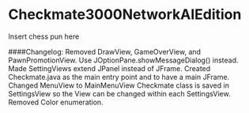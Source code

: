 Checkmate3000NetworkAIEdition
=============================

Insert chess pun here

####Changelog:
Removed DrawView, GameOverView, and PawnPromotionView. Use JOptionPane.showMessageDialog() instead.
Made SettingViews extend JPanel instead of JFrame.
Created Checkmate.java as the main entry point and to have a main JFrame.
Changed MenuView to MainMenuView
Checkmate class is saved in SettingsView so the View can be changed within each SettingsView.
Removed Color enumeration.
